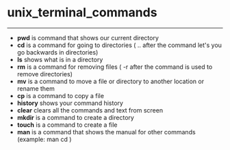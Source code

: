 # unix_terminal_commands
---
- **pwd** is command that shows our current directory
- **cd** is a command for going to directories ( .. after the command let's you go backwards in directories)
- **ls** shows what is in a directory
- **rm** is a command for removing files ( -r after the command is used to remove directories)
- **mv** is a command to move a file or directory to another location or rename them
- **cp** is a command to copy a file
- **history** shows your command history
- **clear** clears all the commands and text from screen
- **mkdir** is a command to create a directory
- **touch** is a command to create a file
- **man** is a command that shows the manual for other commands (example: man cd )

